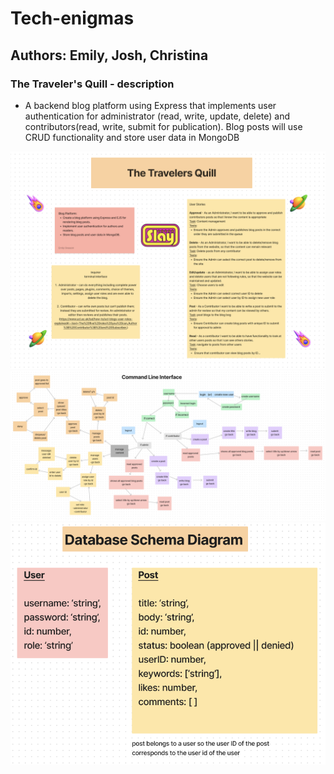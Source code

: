 # Tech-enigmas

## Authors: Emily, Josh, Christina

### The Traveler's Quill - description

- A backend blog platform using Express that implements user authentication for administrator (read, write, update, delete) and contributors(read, write, submit for publication). Blog posts will use CRUD functionality and store user data in MongoDB

![overview](./img/overview.png)
![wireframe](./img/wireframe.png)
![schema-diagram](./img/schema-diagram.png)
